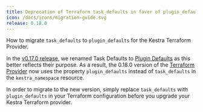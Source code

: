 ```yaml
---
title: Deprecation of Terraform task_defaults in favor of plugin_defaults
icon: /docs/icons/migration-guide.svg
release: 0.18.0
---
```


How to migrate `task_defaults` to `plugin_defaults` for the Kestra Terraform Provider.

In the [v0.17.0 release](/blogs/2024-06-04-release-0-17.md), we renamed Task Defaults to [Plugin Defaults](../../04.workflow-components/09.plugin-defaults.md) as this better reflects their purpose. As a result, the 0.18.0 version of the [Terraform Provider](../../13.terraform/index.md) now uses the property `plugin_defaults` instead of `task_defaults` in the `kestra_namespace` resource.

In order to migrate to the new version, simply replace `task_defaults` with `plugin_defaults` in your Terraform configuration before you upgrade your Kestra Terraform provider.
